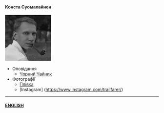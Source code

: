#### Конста Суомалайнен

![Portrait](/img/portrait_s.png)

- Оповідання
  - [Чорний Чайник](/texts/blackk.md)
- Фотографії
  - [Плівка](/film.md)
  - [Instagram] (https://www.instagram.com/trailfarer/)
  
-----
  
#### [ENGLISH](/index_e.md)
